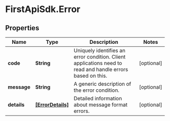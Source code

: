 # FirstApiSdk.Error

## Properties
Name | Type | Description | Notes
------------ | ------------- | ------------- | -------------
**code** | **String** | Uniquely identifies an error condition. Client applications need to read and handle errors based on this. | [optional] 
**message** | **String** | A generic description of the error condition. | [optional] 
**details** | [**[ErrorDetails]**](ErrorDetails.md) | Detailed information about message format errors. | [optional] 


